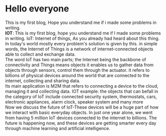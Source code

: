 # Hello everyone
This is my first blog, Hope you understand me if i made some problems in writing.\
**IOT**:
This is my first blog, hope you understand me if I made some problems in writing.
IoT: Internet of things, As you already had heard about this thing. In today's world mostly every problem's solution is given by this. in simple words, the Internet of Things is a network of internet-connected objects able to collect and exchange data.\
The word IoT has two main parts; the Internet being the backbone of connectivity and Things means objects it enables us to gather data from objects through sensors, control them through the actuator. it refers to billions of physical devices around the world that are connected to the internet, collecting and sharing data.\
Its main application is M2M that refers to connecting a device to the cloud, managing it and collecting data. IOT example: the objects that can befall in the category of IoT include connected security system, thermostats, cars, electronic appliances, alarm clock, speaker system and many more\
Now we discuss the future of IoT-These devices will be a huge part of how we interact with basic everyday objects. In just one year alone, we went from having 5 million IoT devices connected to the internet to billions. The future is happening now, and these devices are getting smarter every day through machine learning and artificial intelligence.